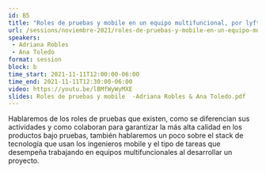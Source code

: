 ```yaml
---
id: B5
title: "Roles de pruebas y mobile en un equipo multifuncional, por lyft"
url: /sessions/noviembre-2021/roles-de-pruebas-y-mobile-en-un-equipo-multifuncional
speakers:
 - Adriana Robles
 - Ana Toledo
format: session
block: b
time_start: 2021-11-11T12:00:00-06:00
time_end: 2021-11-11T12:30:00-06:00
video: https://youtu.be/lBMfWyWyMXE
slides: Roles de pruebas y mobile  -Adriana Robles & Ana Toledo.pdf
---
```


Hablaremos de los roles de pruebas que existen, como se diferencian sus actividades y como colaboran para garantizar la más alta calidad en los productos bajo pruebas, también hablaremos un poco sobre el stack de tecnología que usan los ingenieros mobile y el tipo de tareas que desempeña trabajando en equipos multifuncionales al desarrollar un proyecto.